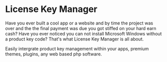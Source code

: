 License Key Manager
===================

Have you ever built a cool app or a website and by time the project was over and the the final payment was due you got stiffed on your hard earn cash? Have you ever noticed you can not install Microsoft Windows without a product key code? That's what License Key Manager is all about.

Easily intergrate product key management within your apps, premium themes, plugins, any web based php software. 
